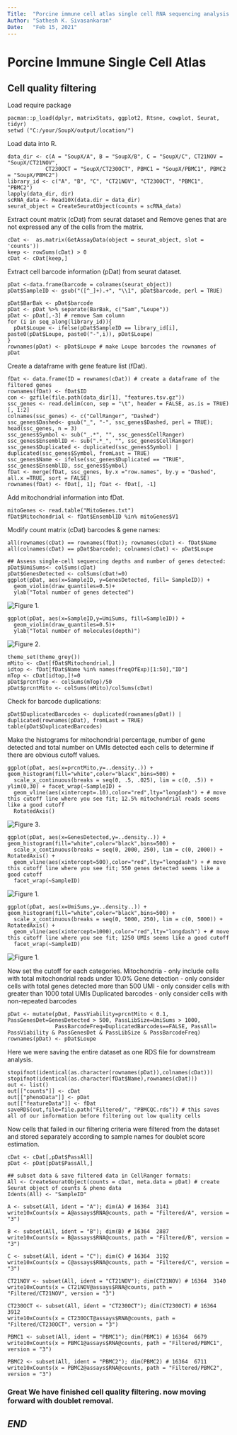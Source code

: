 ```yaml
---
Title:  "Porcine immune cell atlas single cell RNA sequencing analysis pipeline"
Author: "Sathesh K. Sivasankaran"
Date:   "Feb 15, 2021"
---
```


# Porcine Immune Single Cell Atlas

## Cell quality filtering

Load require package
```
pacman::p_load(dplyr, matrixStats, ggplot2, Rtsne, cowplot, Seurat, tidyr)
setwd ("C:/your/SoupX/output/location/")
```

Load data into R.
```
data_dir <- c(A = "SoupX/A", B = "SoupX/B", C = "SoupX/C", CT21NOV = "SoupX/CT21NOV",
			CT230OCT = "SoupX/CT230OCT", PBMC1 = "SoupX/PBMC1", PBMC2 = "SoupX/PBMC2")
library_id <- c("A", "B", "C", "CT21NOV", "CT230OCT", "PBMC1", "PBMC2")
lapply(data_dir, dir)
scRNA_data <- Read10X(data.dir = data_dir)
seurat_object = CreateSeuratObject(counts = scRNA_data)
```

Extract count matrix (cDat) from seurat dataset and Remove genes that are not expressed any of the cells from the matrix.
```
cDat <-  as.matrix(GetAssayData(object = seurat_object, slot = 'counts'))
keep <- rowSums(cDat) > 0
cDat <- cDat[keep,]
```

Extract cell barcode information (pDat) from seurat dataset.
```
pDat <-data.frame(barcode = colnames(seurat_object))
pDat$SampleID <- gsub("([^_]+).+", "\\1", pDat$barcode, perl = TRUE)

pDat$BarBak <- pDat$barcode
pDat <- pDat %>% separate(BarBak, c("Sam","Loupe"))
pDat <- pDat[,-3] # remove Sam column
for (i in seq_along(library_id)){ 
  pDat$Loupe <- ifelse(pDat$SampleID == library_id[i], paste0(pDat$Loupe, paste0("-",i)), pDat$Loupe)
}
rownames(pDat) <- pDat$Loupe # make Loupe barcodes the rownames of pDat
```

Create a dataframe with gene feature list (fDat).
```
fDat <- data.frame(ID = rownames(cDat)) # create a dataframe of the filtered genes
rownames(fDat) <- fDat$ID
con <- gzfile(file.path(data_dir[1], "features.tsv.gz"))
ssc_genes <- read.delim(con, sep = "\t", header = FALSE, as.is = TRUE)[, 1:2]
colnames(ssc_genes) <- c("CellRanger", "Dashed")
ssc_genes$Dashed<- gsub("_", "-", ssc_genes$Dashed, perl = TRUE); head(ssc_genes, n = 3)
ssc_genes$Symbol <- sub("_.*", "", ssc_genes$CellRanger)
ssc_genes$EnsemblID <- sub(".*_", "", ssc_genes$CellRanger)
ssc_genes$Duplicated <- duplicated(ssc_genes$Symbol) | duplicated(ssc_genes$Symbol, fromLast = TRUE)
ssc_genes$Name <- ifelse(ssc_genes$Duplicated == "TRUE", ssc_genes$EnsemblID, ssc_genes$Symbol)
fDat <- merge(fDat, ssc_genes, by.x ="row.names", by.y = "Dashed", all.x =TRUE, sort = FALSE)
rownames(fDat) <- fDat[, 1]; fDat <- fDat[, -1]
```

Add mitochondrial information into fDat.
```
mitoGenes <- read.table("MitoGenes.txt")
fDat$Mitochondrial <- fDat$EnsemblID %in% mitoGenes$V1
```

Modify count matrix (cDat) barcodes & gene names:
```
all(rownames(cDat) == rownames(fDat)); rownames(cDat) <- fDat$Name
all(colnames(cDat) == pDat$barcode); colnames(cDat) <- pDat$Loupe
```

```
## Assess single-cell sequencing depths and number of genes detected:
pDat$UmiSums<- colSums(cDat)
pDat$GenesDetected <- colSums(cDat!=0)
ggplot(pDat, aes(x=SampleID, y=GenesDetected, fill= SampleID)) +
  geom_violin(draw_quantiles=0.5)+
  ylab("Total number of genes detected")
```
![**Figure 1.**](Notebook/QCFigs/GeneViolin.png)

```
ggplot(pDat, aes(x=SampleID,y=UmiSums, fill=SampleID)) +
  geom_violin(draw_quantiles=0.5)+
  ylab("Total number of molecules(depth)")
```
![**Figure 2.**](Notebook/QCFigs/UMIViolin.png)


```
theme_set(theme_grey())
mMito <- cDat[fDat$Mitochondrial,]
idtop <- fDat[fDat$Name %in% names(freqOfExp)[1:50],"ID"]
mTop <- cDat[idtop,]!=0
pDat$prcntTop <- colSums(mTop)/50
pDat$prcntMito <- colSums(mMito)/colSums(cDat)
```

Check for barcode duplications:
```
pDat$DuplicatedBarcodes <- duplicated(rownames(pDat)) | duplicated(rownames(pDat), fromLast = TRUE)
table(pDat$DuplicatedBarcodes)
```

Make the histograms for mitochondrial percentage, number of gene detected and total number on UMIs detected each cells to determine if there are obvious cutoff values.
```
ggplot(pDat, aes(x=prcntMito,y=..density..)) + geom_histogram(fill="white",color="black",bins=500) +
  scale_x_continuous(breaks = seq(0, .5, .025), lim = c(0, .5)) + ylim(0,30) + facet_wrap(~SampleID) +
  geom_vline(aes(xintercept=.10),color="red",lty="longdash") + # move this cutoff line where you see fit; 12.5% mitochondrial reads seems like a good cutoff
  RotatedAxis()
```
![**Figure 3.**](Notebook/QCFigs/Mito.png)

```
ggplot(pDat, aes(x=GenesDetected,y=..density..)) + geom_histogram(fill="white",color="black",bins=500) +
  scale_x_continuous(breaks = seq(0, 2000, 250), lim = c(0, 2000)) + RotatedAxis() +
  geom_vline(aes(xintercept=500),color="red",lty="longdash") + # move this cutoff line where you see fit; 550 genes detected seems like a good cutoff
  facet_wrap(~SampleID)
```
![**Figure 1.**](Notebook/QCFigs/Gene.png)

```
ggplot(pDat, aes(x=UmiSums,y=..density..)) + geom_histogram(fill="white",color="black",bins=500) +
  scale_x_continuous(breaks = seq(0, 5000, 250), lim = c(0, 5000)) + RotatedAxis() +
  geom_vline(aes(xintercept=1000),color="red",lty="longdash") + # move this cutoff line where you see fit; 1250 UMIs seems like a good cutoff
  facet_wrap(~SampleID)
```
![**Figure 1.**](Notebook/QCFigs/UMI.png)

Now set the cutoff for each categories.
	Mitochondria - only include cells with total mitochondrial reads under 10.0%
	Gene detection - only consider cells with total genes detected more than 500
	UMI - only consider cells with greater than 1000 total UMIs
	Duplicated barcodes - only consider cells with non-repeated barcodes
```
pDat <- mutate(pDat, PassViability=prcntMito < 0.1, PassGenesDet=GenesDetected > 500, PassLibSize=UmiSums > 1000,
               PassBarcodeFreq=DuplicatedBarcodes==FALSE, PassAll= PassViability & PassGenesDet & PassLibSize & PassBarcodeFreq)
rownames(pDat) <- pDat$Loupe
```

Here we were saving the entire dataset as one RDS file for downstream analysis.
```
stopifnot(identical(as.character(rownames(pDat)),colnames(cDat)))
stopifnot(identical(as.character(fDat$Name),rownames(cDat)))
out <- list()
out[["counts"]] <- cDat
out[["phenoData"]] <- pDat
out[["featureData"]] <- fDat
saveRDS(out,file=file.path("Filtered/", "PBMCQC.rds")) # this saves all of our information before filtering out low quality cells
```

Now cells that failed in our filtering criteria were filtered from the dataset and stored separately according to sample names for doublet score estimation.  
```
cDat <- cDat[,pDat$PassAll]
pDat <- pDat[pDat$PassAll,]

## subset data & save filtered data in CellRanger formats:
All <- CreateSeuratObject(counts = cDat, meta.data = pDat) # create Seurat object of counts & pheno data
Idents(All) <- "SampleID"

A <- subset(All, ident = "A"); dim(A) # 16364  3141
write10xCounts(x = A@assays$RNA@counts, path = "Filtered/A", version = "3")

B <- subset(All, ident = "B"); dim(B) # 16364  2887
write10xCounts(x = B@assays$RNA@counts, path = "Filtered/B", version = "3")

C <- subset(All, ident = "C"); dim(C) # 16364  3192
write10xCounts(x = C@assays$RNA@counts, path = "Filtered/C", version = "3")

CT21NOV <- subset(All, ident = "CT21NOV"); dim(CT21NOV) # 16364  3140
write10xCounts(x = CT21NOV@assays$RNA@counts, path = "Filtered/CT21NOV", version = "3")

CT230OCT <- subset(All, ident = "CT230OCT"); dim(CT230OCT) # 16364  3912
write10xCounts(x = CT230OCT@assays$RNA@counts, path = "Filtered/CT230OCT", version = "3")

PBMC1 <- subset(All, ident = "PBMC1"); dim(PBMC1) # 16364  6679
write10xCounts(x = PBMC1@assays$RNA@counts, path = "Filtered/PBMC1", version = "3")

PBMC2 <- subset(All, ident = "PBMC2"); dim(PBMC2) # 16364  6711
write10xCounts(x = PBMC2@assays$RNA@counts, path = "Filtered/PBMC2", version = "3")
```
### Great We have finished cell quality filtering. now moving forward with doublet removal.
## ___END___
```
